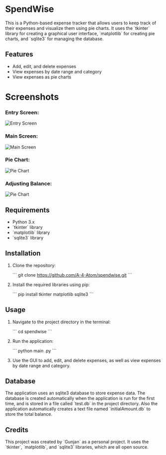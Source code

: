 # SpendWise

This is a Python-based expense tracker that allows users to keep track of their expenses and visualize them using pie charts. It uses the \`tkinter\` library for creating a graphical user interface, \`matplotlib\` for creating pie charts, and \`sqlite3\` for managing the database.

## Features

- Add, edit, and delete expenses
- View expenses by date range and category
- View expenses as pie charts

# Screenshots
### Entry Screen:
![Entry Screen](https://lh3.googleusercontent.com/drive-viewer/AFGJ81qwK_MeefPE1wREYA7Xk7DkyB4N5yeyE8p8qmfPpTQdyiGm-U27MIo1wCsu-3o_9uqoWGqoQoilD4Rrp7qWmUY6k0e2=w1920-h941)
### Main Screen:
![Main Screen](https://lh3.googleusercontent.com/drive-viewer/AFGJ81pv67yyNF7_z_UtOKWasXUG8lWW_35vxwQUPR095v00ec5sHcNEIwqpXqCN_GPxwDMOaiKfuDLgotoiUCPYXLLAEwt8jg=w1920-h941)
### Pie Chart:
![Pie Chart](https://lh3.googleusercontent.com/drive-viewer/AFGJ81p02cVjN96rkgcaNGvCdG31Velil623G1XasCUAUUkwTD3LsyAXvMxCNszzRjQbdqcV2nTtWaveUVfKm_FqPNuhLy1KQQ=w1920-h941)
### Adjusting Balance:
![Pie Chart](https://lh3.googleusercontent.com/drive-viewer/AFGJ81rLpC7bZ6xh9EmKmlIn75tmFhuw3rmmFIEP0lVEOYK3TCGoEZgWIxMFm_asu89-STVNlaSn9KrEyzxmPsqplsR-gkGG=w1920-h941)

## Requirements

- Python 3.x
- \`tkinter\` library
- \`matplotlib\` library
- \`sqlite3\` library

## Installation

1. Clone the repository:

   \`\`\`
   git clone https://github.com/A-4-Atom/spendwise.git
   \`\`\`

2. Install the required libraries using pip:

   \`\`\`
   pip install tkinter matplotlib sqlite3
   \`\`\`

## Usage

1. Navigate to the project directory in the terminal:

   \`\`\`
   cd spendwise
   \`\`\`

2. Run the application:

   \`\`\`
   python main .py
   \`\`\`

3. Use the GUI to add, edit, and delete expenses, as well as view expenses by date range and category.

## Database

The application uses an sqlite3 database to store expense data. The database is created automatically when the application is run for the first time, and is stored in a file called \`test.db\` in the project directory. Also the application automatically creates a text file named \`initialAmount.db\` to store the total balance.

## Credits

This project was created by \`Gunjan\` as a personal project. It uses the \`tkinter\`, \`matplotlib\`, and \`sqlite3\` libraries, which are all open source.
